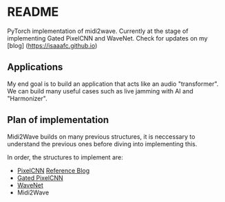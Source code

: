 # README

PyTorch implementation of midi2wave. Currently at the stage of implementing Gated PixelCNN and WaveNet. Check for updates on my [blog] (https://isaaafc.github.io)

## Applications

My end goal is to build an application that acts like an audio "transformer". We can build many useful cases such as live jamming with AI and "Harmonizer".

## Plan of implementation

Midi2Wave builds on many previous structures, it is neccessary to understand the previous ones before diving into implementing this.

In order, the structures to implement are:

- [PixelCNN](https://arxiv.org/pdf/1601.06759.pdf) [Reference Blog](http://sergeiturukin.com/2017/02/22/pixelcnn.html)
- [Gated PixelCNN](https://papers.nips.cc/paper/6527-conditional-image-generation-with-pixelcnn-decoders.pdf)
- [WaveNet](https://arxiv.org/pdf/1609.03499.pdf)
- Midi2Wave
